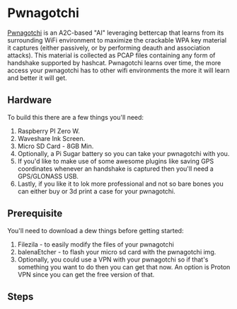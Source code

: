 # Pwnagotchi
[Pwnagotchi](https://pwnagotchi.ai/) is an A2C-based "AI" leveraging bettercap that learns from its surrounding WiFi environment to maximize the crackable WPA key material it captures (either passively, or by performing deauth and association attacks). This material is collected as PCAP files containing any form of handshake supported by hashcat. Pwnagotchi learns over time, the more access your pwnagotchi has to other wifi environments the more it will learn and better it will get. 

## Hardware
To build this there are a few things you'll need:
1. Raspberry PI Zero W.
2. Waveshare Ink Screen.
3. Micro SD Card - 8GB Min.
4. Optionally, a Pi Sugar battery so you can take your pwnagotchi with you.
5. If you'd like to make use of some awesome plugins like saving GPS coordinates whenever an handshake is captured then you'll need a GPS/GLONASS USB.
6. Lastly, if you like it to lok more professional and not so bare bones you can either buy or 3d print a case for your pwnagotchi.

## Prerequisite 
You'll need to download a dew things before getting started:
1. Filezila - to easily modify the files of your pwnagotchi
2. balenaEtcher - to flash your micro sd card with the pwnagotchi img.
3. Optionally, you could use a VPN with your pwnagotchi so if that's something you want to do then you can get that now. An option is Proton VPN since you can get the free version of that.

## Steps
